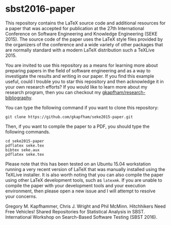 # sbst2016-paper

This repository contains the LaTeX source code and additional resources for a paper that was accepted for publication at
the 27th International Conference on Software Engineering and Knowledge Engineering (SEKE 2015). The source code of the
paper uses the LaTeX style files provided by the organizers of the conference and a wide variety of other packages that
are normally standard with a modern LaTeX distribution such a TeXLive 2015.

You are invited to use this repository as a means for learning more about preparing papers in the field of software
engineering and as a way to investigate the results and writing in our paper. If you find this example useful, could I
trouble you to star this repository and then acknowledge it in your own research efforts? If you would like to learn
more about my research program, then you can checkout my
[gkapfham/research-bibliography](https://github.com/gkapfham/research-bibliography).

You can type the following command if you want to clone this repository:

```shell
git clone https://github.com/gkapfham/seke2015-paper.git
```

Then, if you want to compile the paper to a PDF, you should type the following commands.

```shell
cd seke2015-paper
pdflatex seke.tex
bibtex seke.aux
pdflatex seke.tex
```

Please note that this has been tested on an Ubuntu 15.04 workstation running a very recent version of LaTeX that was
manually installed using the TeXLive installer.  It is also worth noting that you can also compile the paper using other
LaTeX development tools, such as `latexmk`. If you are unable to compile the paper with your development tools and your
execution environment, then please open a new issue and I will attempt to resolve your concerns.

Gregory M. Kapfhammer, Chris J. Wright and Phil McMinn.
Hitchhikers Need Free Vehicles! Shared Repositories for Statistical Analysis in SBST.
International Workshop on Search-Based Software Testing (SBST 2016).

